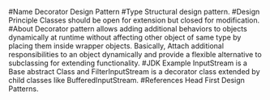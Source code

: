 #Name
Decorator Design Pattern
#Type
Structural design pattern.
#Design Principle
Classes should be open for extension but closed for modification.
#About
Decorator pattern allows adding additional behaviors to objects dynamically at runtime without affecting other object of same type by placing them inside wrapper objects.
Basically, Attach additional responsibilities to an object dynamically and provide a flexible alternative to subclassing for extending functionality.
#JDK Example
InputStream is a Base abstract Class and FilterInputStream is a decorator class extended by child classes like BufferedInputStream.
#References
Head First Design Patterns.

